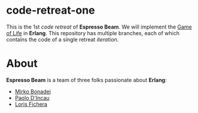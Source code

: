 code-retreat-one
================

This is the 1st *code retreat* of **Espresso Beam**.
We will implement the 
[Game of Life](http://en.wikipedia.org/wiki/Conway's_Game_of_Life) 
in **Erlang**. 
This repository has multiple branches, each of which 
contains the code of a single retreat *iteration*.

About
=====
**Espresso Beam** is a team of three folks passionate about **Erlang**:

* [Mirko Bonadei](https://github.com/MirkoBonadei)    
* [Paolo D'Incau](https://github.com/pdincau)    
* [Loris Fichera](https://github.com/kid-a)    